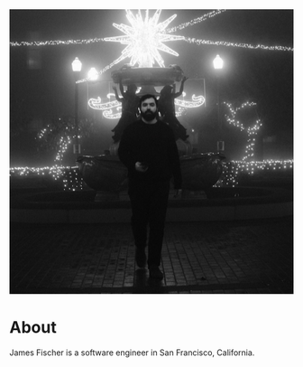 <img src="/assets/star.jpeg" alt="A black and white nighttime photo shows a bearded man in black standing beneath an illuminated star and string lights." class="about-illustration">

# About

James Fischer is a software engineer in San Francisco, California.
